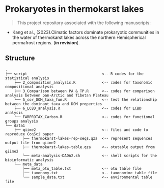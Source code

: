 # Prokaryotes in thermokarst lakes

> This project repository associated with the following manuscripts:

* Kang et al., (2023).Climatic factors dominate prokaryotic communities in the water of thermokarst lakes across the northern Hemispherical permafrost regions. (**in revision**). 

## Structure

```
.
├── script                                  <-- R codes for the statistical analysis
    ├── 2_composition_analysis.R            <-- codes for taxonomic compositional analysis
    ├── 3_Comparison between PA & TP.R      <-- codes for comparison analysis between pan-Arctic and Tibetan Plateau
    └── 5_cor_DOM_taxa_fun.R                <-- test the relationship between the dominant taxa and DOM properties
    ├── 6_LCBD_analysis.R                   <-- codes for LCBD analysis
    └── FARPROTAX_Carbon.R                  <-- codes for functional groups analysis
└── data1                     
    ├── qiime2                              <-- files and code to reproduce CogSci paper
        ├── thermokarst-lakes-rep-seqs.qza  <-- represent sequences output file from qiime2
        ├── thermokarst-lakes-table.qza     <-- otutable output from qiime2
        └── meta-analysis-DADA2.sh          <-- shell scripts for the bioinformatic analysis
    └── meta_data              
        ├── meta_otu_table.txt              <-- otu table file
        ├── taxonomy.txt                    <-- taxonomimc table file
        └── sample_data.txt                 <-- environmental table file

```
